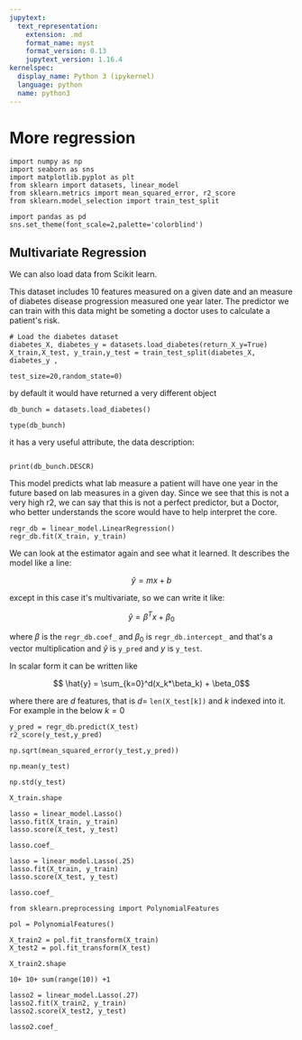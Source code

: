 ```yaml
---
jupytext:
  text_representation:
    extension: .md
    format_name: myst
    format_version: 0.13
    jupytext_version: 1.16.4
kernelspec:
  display_name: Python 3 (ipykernel)
  language: python
  name: python3
---
```


# More regression

```{code-cell} ipython3
import numpy as np
import seaborn as sns
import matplotlib.pyplot as plt
from sklearn import datasets, linear_model
from sklearn.metrics import mean_squared_error, r2_score
from sklearn.model_selection import train_test_split

import pandas as pd
sns.set_theme(font_scale=2,palette='colorblind')
```

## Multivariate Regression

We can also load data from Scikit learn.

This dataset includes 10 features measured on a given date and an measure of
diabetes disease progression measured one year later. The predictor we can train
with this data might be someting a doctor uses to calculate a patient's risk.  


```{code-cell} ipython3
# Load the diabetes dataset
diabetes_X, diabetes_y = datasets.load_diabetes(return_X_y=True)
X_train,X_test, y_train,y_test = train_test_split(diabetes_X, diabetes_y ,
                                                  test_size=20,random_state=0)
```
by default it would have returned a very different object
```{code-cell} ipython3
db_bunch = datasets.load_diabetes()
```

```{code-cell} ipython3
type(db_bunch)
```

it has a very useful attribute, the data description:
```{code-cell} ipython3

print(db_bunch.DESCR)
```


This model predicts what lab measure a patient will have one year in the future
based on lab measures in a given day.  Since we see that this is not a very high
r2, we can say that this is not a perfect predictor, but a Doctor, who better
understands the score would have to help interpret the core.


```{code-cell} ipython3
regr_db = linear_model.LinearRegression()
regr_db.fit(X_train, y_train)
```

We can look at the estimator again and see what it learned. It describes the model like a line:

$$ \hat{y} = mx+b$$

except in this case it's multivariate, so we can write it like:

$$ \hat{y} = \beta^Tx + \beta_0 $$

where $\beta$ is the `regr_db.coef_` and $\beta_0$ is `regr_db.intercept_` and that's a vector multiplication and $\hat{y}$ is `y_pred` and $y$ is `y_test`.  

In scalar form it can be written like

$$ \hat{y} = \sum_{k=0}^d(x_k*\beta_k) + \beta_0$$

where there are $d$ features, that is $d$= `len(X_test[k])` and $k$ indexed into it. For example in the below $k=0$


```{code-cell} ipython3
y_pred = regr_db.predict(X_test)
r2_score(y_test,y_pred)
```

```{code-cell} ipython3
np.sqrt(mean_squared_error(y_test,y_pred))
```

```{code-cell} ipython3
np.mean(y_test)
```

```{code-cell} ipython3
np.std(y_test)
```

```{code-cell} ipython3
X_train.shape
```

```{code-cell} ipython3
lasso = linear_model.Lasso()
lasso.fit(X_train, y_train)
lasso.score(X_test, y_test)
```

```{code-cell} ipython3
lasso.coef_
```

```{code-cell} ipython3
lasso = linear_model.Lasso(.25)
lasso.fit(X_train, y_train)
lasso.score(X_test, y_test)
```

```{code-cell} ipython3
lasso.coef_
```

```{code-cell} ipython3
from sklearn.preprocessing import PolynomialFeatures
```

```{code-cell} ipython3
pol = PolynomialFeatures()
```

```{code-cell} ipython3
X_train2 = pol.fit_transform(X_train)
X_test2 = pol.fit_transform(X_test)
```

```{code-cell} ipython3
X_train2.shape
```

```{code-cell} ipython3
10+ 10+ sum(range(10)) +1
```

```{code-cell} ipython3
lasso2 = linear_model.Lasso(.27)
lasso2.fit(X_train2, y_train)
lasso2.score(X_test2, y_test)
```

```{code-cell} ipython3
lasso2.coef_
```

```{code-cell} ipython3

```

